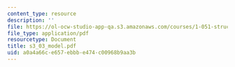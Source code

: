 ```yaml
---
content_type: resource
description: ''
file: https://ol-ocw-studio-app-qa.s3.amazonaws.com/courses/1-051-structural-engineering-design-fall-2003/a0a4a66ce657ebbbe474c00968b9aa3b_s3_03_model.pdf
file_type: application/pdf
resourcetype: Document
title: s3_03_model.pdf
uid: a0a4a66c-e657-ebbb-e474-c00968b9aa3b
---
```

